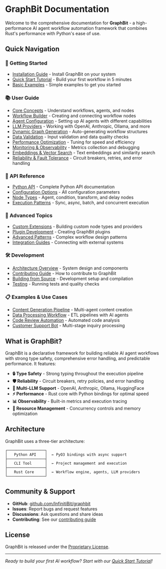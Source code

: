 # GraphBit Documentation

Welcome to the comprehensive documentation for **GraphBit** - a high-performance AI agent workflow automation framework that combines Rust's performance with Python's ease of use.

## Quick Navigation

### 🚀 Getting Started
- [Installation Guide](getting-started/installation.md) - Install GraphBit on your system
- [Quick Start Tutorial](getting-started/quickstart.md) - Build your first workflow in 5 minutes
- [Basic Examples](getting-started/examples.md) - Simple examples to get you started

### 📚 User Guide
- [Core Concepts](user-guide/concepts.md) - Understand workflows, agents, and nodes
- [Workflow Builder](user-guide/workflow-builder.md) - Creating and connecting workflow nodes
- [Agent Configuration](user-guide/agents.md) - Setting up AI agents with different capabilities
- [LLM Providers](user-guide/llm-providers.md) - Working with OpenAI, Anthropic, Ollama, and more
- [Dynamic Graph Generation](user-guide/dynamics-graph.md) - Auto-generating workflow structures
- [Data Validation](user-guide/validation.md) - Input validation and data quality checks
- [Performance Optimization](user-guide/performance.md) - Tuning for speed and efficiency
- [Monitoring & Observability](user-guide/monitoring.md) - Metrics collection and debugging
- [Embeddings & Vector Search](user-guide/embeddings.md) - Text embeddings and similarity search
- [Reliability & Fault Tolerance](user-guide/reliability.md) - Circuit breakers, retries, and error handling

### 🔧 API Reference
- [Python API](api-reference/python-api.md) - Complete Python API documentation
- [Configuration Options](api-reference/configuration.md) - All configuration parameters
- [Node Types](api-reference/node-types.md) - Agent, condition, transform, and delay nodes
- [Execution Patterns](api-reference/execution.md) - Sync, async, batch, and concurrent execution

### 🎯 Advanced Topics
- [Custom Extensions](advanced/extensions.md) - Building custom node types and providers
- [Plugin Development](advanced/plugins.md) - Creating GraphBit plugins
- [Advanced Patterns](advanced/patterns.md) - Complex workflow design patterns
- [Integration Guides](advanced/integrations.md) - Connecting with external systems

### 🛠️ Development
- [Architecture Overview](development/architecture.md) - System design and components
- [Contributing Guide](development/contributing.md) - How to contribute to GraphBit
- [Building from Source](development/building.md) - Development setup and compilation
- [Testing](development/testing.md) - Running tests and quality checks

### 📋 Examples & Use Cases
- [Content Generation Pipeline](examples/content-generation.md) - Multi-agent content creation
- [Data Processing Workflow](examples/data-processing.md) - ETL pipelines with AI agents
- [Code Review Automation](examples/code-review.md) - Automated code analysis
- [Customer Support Bot](examples/customer-support.md) - Multi-stage inquiry processing

## What is GraphBit?

GraphBit is a declarative framework for building reliable AI agent workflows with strong type safety, comprehensive error handling, and predictable performance. It features:

- **🔒 Type Safety** - Strong typing throughout the execution pipeline
- **🛡️ Reliability** - Circuit breakers, retry policies, and error handling  
- **🤖 Multi-LLM Support** - OpenAI, Anthropic, Ollama, HuggingFace
- **⚡ Performance** - Rust core with Python bindings for optimal speed
- **📊 Observability** - Built-in metrics and execution tracing
- **🔧 Resource Management** - Concurrency controls and memory optimization

## Architecture

GraphBit uses a three-tier architecture:

```
┌─────────────────┐
│   Python API    │  ← PyO3 bindings with async support
├─────────────────┤
│   CLI Tool      │  ← Project management and execution
├─────────────────┤
│   Rust Core     │  ← Workflow engine, agents, LLM providers
└─────────────────┘
```

## Community & Support

- **GitHub**: [github.com/InfinitiBit/graphbit](https://github.com/InfinitiBit/graphbit)
- **Issues**: Report bugs and request features
- **Discussions**: Ask questions and share ideas
- **Contributing**: See our [contributing guide](development/contributing.md)

## License

GraphBit is released under the [Proprietary License](../LICENSE).

---

*Ready to build your first AI workflow? Start with our [Quick Start Tutorial](getting-started/quickstart.md)!* 